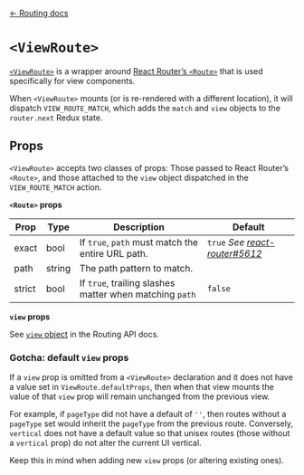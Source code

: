 [← Routing docs](/guides/routing)

# `<ViewRoute>`

[`<ViewRoute>`](/src/components/Routing/ViewRoute/index.js) is a wrapper around [React Router’s `<Route>`](https://reacttraining.com/react-router/web/api/Route) that is used specifically for view components.

When `<ViewRoute>` mounts (or is re-rendered with a different location), it will dispatch `VIEW_ROUTE_MATCH`, which adds the `match` and `view` objects to the `router.next` Redux state.

## Props

`<ViewRoute>` accepts two classes of props: Those passed to React Router’s `<Route>`, and those attached to the `view` object dispatched in the `VIEW_ROUTE_MATCH` action.

**`<Route>` props**

Prop|Type|Description|Default
---|---|---|---
exact|bool|If `true`, `path` must match the entire URL path.|`true` *See [react-router#5612](https://github.com/ReactTraining/react-router/pull/5612)*
path|string|The path pattern to match.|
strict|bool|If `true`, trailing slashes matter when matching `path`|`false`

**`view` props**

See [`view` object](/guides/routing/redux-state.md#view) in the Routing API docs.

### Gotcha: default `view` props

If a `view` prop is omitted from a `<ViewRoute>` declaration and it does not have a value set in `ViewRoute.defaultProps`, then when that view mounts the value of that `view` prop will remain unchanged from the previous view.

For example, if `pageType` did not have a default of `''`, then routes without a `pageType` set would inherit the `pageType` from the previous route. Conversely, `vertical` does not have a default value so that unisex routes (those without a `vertical` prop) do not alter the current UI vertical.

Keep this in mind when adding new `view` props (or altering existing ones).

